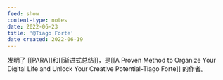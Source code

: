 ```yaml
---
feed: show
content-type: notes
date: 2022-06-23
title: '@Tiago Forte'
date created: 2022-06-19
---
```

发明了 [[PARA]]和[[渐进式总结]]，是[[A Proven Method to Organize Your Digital Life and Unlock Your Creative Potential-Tiago Forte]] 的作者。
